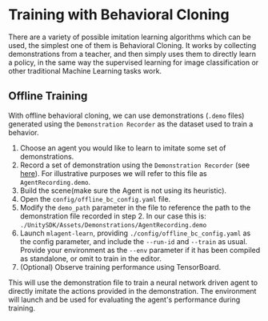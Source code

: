 # Training with Behavioral Cloning

There are a variety of possible imitation learning algorithms which can
be used, the simplest one of them is Behavioral Cloning. It works by collecting
demonstrations from a teacher, and then simply uses them to directly learn a
policy, in the same way the supervised learning for image classification
or other traditional Machine Learning tasks work.

## Offline Training

With offline behavioral cloning, we can use demonstrations (`.demo` files)
generated using the `Demonstration Recorder` as the dataset used to train a behavior.

1. Choose an agent you would like to learn to imitate some set of demonstrations.
2. Record a set of demonstration using the `Demonstration Recorder` (see [here](Training-Imitation-Learning.md)).
   For illustrative purposes we will refer to this file as `AgentRecording.demo`.
3. Build the scene(make sure the Agent is not using its heuristic).
4. Open the `config/offline_bc_config.yaml` file.
5. Modify the `demo_path` parameter in the file to reference the path to the
   demonstration file recorded in step 2. In our case this is:
   `./UnitySDK/Assets/Demonstrations/AgentRecording.demo`
6. Launch `mlagent-learn`, providing `./config/offline_bc_config.yaml`
   as the config parameter, and include the `--run-id` and `--train` as usual.
   Provide your environment as the `--env` parameter if it has been compiled
   as standalone, or omit to train in the editor.
7. (Optional) Observe training performance using TensorBoard.

This will use the demonstration file to train a neural network driven agent
to directly imitate the actions provided in the demonstration. The environment
will launch and be used for evaluating the agent's performance during training.
